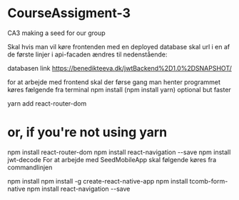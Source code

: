# CourseAssigment-3
CA3 making a seed for our group


Skal hvis man vil køre frontenden med en deployed database skal url i en af de første linjer i api-facaden ændres til nedenstående:

databasen link https://benedikteeva.dk/jwtBackend%2D1.0%2DSNAPSHOT/



for at arbejde med frontend skal der førse gang man henter programmet køres fælgende fra terminal
npm install
(npm install yarn) optional but faster

yarn add react-router-dom
# or, if you're not using yarn
npm install react-router-dom
 npm install react-navigation --save
 npm install jwt-decode
For at arbejde med SeedMobileApp skal følgende køres fra commandlinjen


npm install
  npm install -g create-react-native-app
  npm install tcomb-form-native
  npm install react-navigation --save
  
